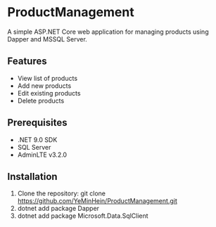 # ProductManagement

A simple ASP.NET Core web application for managing products using Dapper and MSSQL Server.

## Features

- View list of products
- Add new products
- Edit existing products
- Delete products

## Prerequisites

- .NET 9.0 SDK
- SQL Server
- AdminLTE v3.2.0

## Installation

1. Clone the repository:
   git clone https://github.com/YeMinHein/ProductManagement.git
2. dotnet add package Dapper
3. dotnet add package Microsoft.Data.SqlClient


  